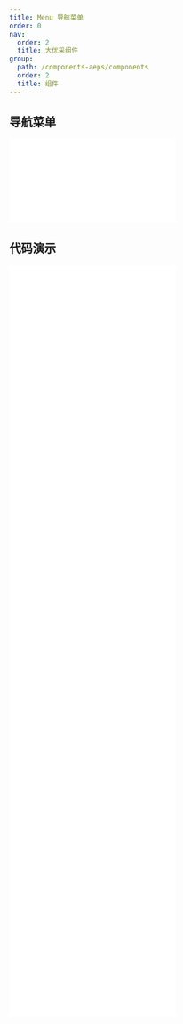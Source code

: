 ```yaml
---
title: Menu 导航菜单
order: 0
nav:
  order: 2
  title: 大优采组件
group:
  path: /components-aeps/components
  order: 2
  title: 组件
---
```


## 导航菜单

<div>
<embed src="@docs-common/menu/index.md"></embed>
</div>
        
## 代码演示

<Row gutter=8>

  <Col span=24>
    
  <div class="code-box"><embed src="@abiz-rc-aeps/menu/demo/horizontal-menu-aeps.md"></embed></div>
          
  <div class="code-box"><embed src="@abiz-rc-aeps/menu/demo/inline-menu-aeps.md"></embed></div>
          
  <div class="code-box"><embed src="@abiz-rc-aeps/menu/demo/inline-collapsed-menu-aeps.md"></embed></div>
          
  <div class="code-box"><embed src="@abiz-rc-aeps/menu/demo/sider-current-menu-aeps.md"></embed></div>
          
  <div class="code-box"><embed src="@abiz-rc-aeps/menu/demo/vertical-menu-aeps.md"></embed></div>
          
  <div class="code-box"><embed src="@abiz-rc-aeps/menu/demo/theme-menu-aeps.md"></embed></div>
          
  <div class="code-box"><embed src="@abiz-rc-aeps/menu/demo/switch-mode-menu-aeps.md"></embed></div>
          
  <div class="code-box"><embed src="@abiz-rc-aeps/menu/demo/style-debug-menu-aeps.md"></embed></div>
          
  </Col>
          
</Row>
        
<div><embed src="@docs-common/menu/index-api.md"></embed><div>
        